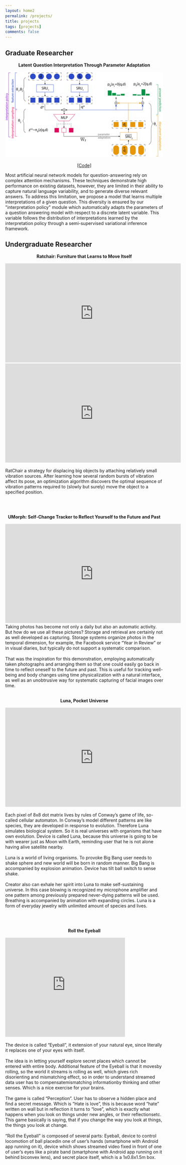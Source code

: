 ```yaml
---
layout: home2
permalink: /projects/
title: projects
tags: [projects]
comments: false
---
```


## Graduate Researcher 

<p style="text-align: center;">
<b>Latent Question Interpretation Through Parameter Adaptation</b>
</p>


<img src="/images/apip.jpg" alt="hi" class="inline"/>


<p style="text-align: center;">
<a href="https://github.com/parshakova/APIP">[Code]</a>
</p>

Most artificial neural network models for question-answering rely on complex attention mechanisms.
These techniques demonstrate high performance on existing datasets, however, they are limited in their ability to capture natural language variability, and to generate diverse relevant answers. 
To address this limitation, we propose a model that learns multiple interpretations of a given question. 
This diversity is ensured by our "interpretation policy" module which automatically adapts the parameters of a question answering model with respect to a discrete latent variable. This variable follows the distribution of interpretations learned by the interpretation policy through a semi-supervised variational inference framework.



## Undergraduate Researcher 

<p style="text-align: center;">
<b>Ratchair: Furniture that Learns to Move Itself</b>
</p> 

<iframe width="560" height="315" src="https://www.youtube.com/embed/bbBSVTTapp0" frameborder="0" allow="autoplay; encrypted-media" allowfullscreen></iframe>

<iframe width="560" height="315" src="https://www.youtube.com/embed/_Cn_ajBpr3A" frameborder="0" allow="autoplay; encrypted-media" allowfullscreen></iframe>

<br />

RatChair a strategy for displacing big objects by attaching relatively small vibration sources. After learning how several random bursts of vibration affect its pose, an optimization algorithm discovers the optimal sequence of vibration patterns required to (slowly but surely) move the object to a specified position.

<br />

<br />

<p style="text-align: center;">
<b>UMorph: Self-Change Tracker to Reflect Yourself to the Future and Past</b>
</p> 


<iframe width="560" height="315" src="https://www.youtube.com/embed/fpCcpROzxiE" frameborder="0" allow="autoplay; encrypted-media" allowfullscreen></iframe>
<br />
Taking photos has become not only a daily but also an
automatic activity. But how do we use all these
pictures? Storage and retrieval are certainly not as well
developed as capturing. Storage systems organize
photos in the temporal dimension, for example, the
Facebook service “Year in Review” or in visual diaries,
but typically do not support a systematic comparison.
<br><br>
That was the inspiration for this demonstration,
employing automatically taken photographs and
arranging them so that one could easily go back in time
to reflect oneself to the future and past. This is useful
for tracking well-being and body changes using time
physicalization with a natural interface, as well as an
unobtrusive way for systematic capturing of facial
images over time.

<br />

<br />

<p style="text-align: center;">
<b>Luna, Pocket Universe</b>
</p>

<iframe width="560" height="315" src="https://www.youtube.com/embed/ySlNFAfA5Kg" frameborder="0" allow="autoplay; encrypted-media" allowfullscreen></iframe>

<br />

Each pixel of 8x8 dot matrix lives by rules of Conway’s game of life, so-called cellular automaton.
In Conway’s model different patterns are like species, they are developed in response to evolution.
Therefore Luna simulates biological system. So it is real universes with organisms that have own
evolution. Device is called Luna, because this universe is going to be with wearer just as Moon with
Earth, reminding user that he is not alone having alive satellite nearby.
<br><br>
Luna is a world of living organisms. To provoke Big Bang user needs to shake sphere and new
world will be born in random manner. Big Bang is accompanied by explosion animation. Device has tilt
ball switch to sense shake.
<br><br>
Creator also can exhale her spirit into Luna to make self-sustaining universe. In this case blowing
is recognized my microphone amplifier and one pattern among previously prepared never-dying
patterns will be used. Breathing is accompanied by animation with expanding circles.
Luna is a form of everyday jewelry with unlimited amount of species and lives.

<br />

<br />

<p style="text-align: center;">
<b>Roll the Eyeball</b>
</p>


<iframe width="382" height="315" src="https://www.youtube.com/embed/2GEP5hpyq-4" frameborder="0" allow="autoplay; encrypted-media" allowfullscreen></iframe>

<br />

The  device  is  called  “Eyeball”,  it  extension  of  your  natural  eye,  since  literally  it  replaces  one  of  your  eyes  with  itself.
<br><br>
The  idea  is  in  letting  yourself  explore  secret  places  which  cannot  be  entered  with  entire  body.  Additional  feature  of  the  Eyeball  is  that  it  movesby  rolling,  so  the  world  it  streams  is  rolling  as  well,  which  gives  rich  disorienting  and  mismatching  effect,  so  in  order  to  understand  streamed  data  user  has  to  compensatemismatching  informationby  thinking  and  other  senses.  Which  is  a  nice  exercise  for  your  brains.
<br><br>
The  game  is  called  “Perception”.  User  has  to  observe  a  hidden  place  and  find  a  secret  message.  Which  is  “Hate  is  love”,  this  is  because  word  “hate”  written  on  wall  but  in  reflection  it  turns  to  “love”,  which  is  exactly  what  happens  when  you  look  on  things  under  new  angles,  or  their  reflectionsetc.  This  game  basically  is  saying,  that  if  you  change  the  way  you  look  at  things,  the  things  you  look  at  change.
<br><br>
“Roll  the  Eyeball”  is composed of several  parts:  Eyeball,  device  to  control  locomotion  of  ball  placedin  one  of  user’s  hands  (smartphone  with  Android  app  running  on  it),  device  which  shows  streamed  video  fixed  in  front  of  one  of  user’s  eyes  like  a  pirate  band  (smartphone  with  Android  app  running  on  it  behind  biconvex  lens),  and  secret  place  itself,  which  is  a  1x0.8x1.5m  box.
